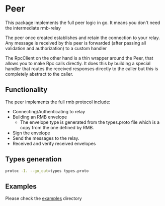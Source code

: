 # Peer

This package implements the full peer logic in go. It means you don't need the intermediate rmb-relay

The peer once created establishes and retain the connection to your relay. Any message is received by
this peer is forwarded (after passing all validation and authorization) to a custom handler

The RpcClient on the other hand is a thin wrapper around the Peer, that allows you to make Rpc calls
directly. It does this by building a special handler that routes the received responses directly to the caller
but this is completely abstract to the caller.

## Functionality

The peer implements the full rmb protocol include:

- Connecting/Authenticating to relay
- Building an RMB envelope
  - The envelope type is generated from the types.proto file which is a copy
  from the one defined by RMB.
- Sign the envelope
- Send the messages to the relay.
- Received and verify received envelopes

## Types generation

```bash
protoc -I. --go_out=types types.proto
```

## Examples

Please check the [examples](examples/) directory
